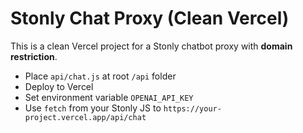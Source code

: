 # Stonly Chat Proxy (Clean Vercel)

This is a clean Vercel project for a Stonly chatbot proxy with **domain restriction**.

- Place `api/chat.js` at root `/api` folder
- Deploy to Vercel
- Set environment variable `OPENAI_API_KEY`
- Use `fetch` from your Stonly JS to `https://your-project.vercel.app/api/chat`
